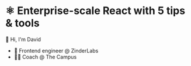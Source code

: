 # ⚛️ Enterprise-scale React with 5 tips & tools

👋 Hi, I'm David

- 💼 Frontend engineer @ ZinderLabs
- 👨‍🏫 Coach @ The Campus
